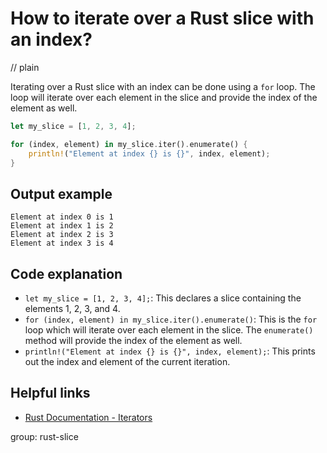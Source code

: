 # How to iterate over a Rust slice with an index?
// plain

Iterating over a Rust slice with an index can be done using a `for` loop. The loop will iterate over each element in the slice and provide the index of the element as well.

```rust
let my_slice = [1, 2, 3, 4];

for (index, element) in my_slice.iter().enumerate() {
    println!("Element at index {} is {}", index, element);
}
```

## Output example

```
Element at index 0 is 1
Element at index 1 is 2
Element at index 2 is 3
Element at index 3 is 4
```

## Code explanation

- `let my_slice = [1, 2, 3, 4];`: This declares a slice containing the elements 1, 2, 3, and 4.
- `for (index, element) in my_slice.iter().enumerate()`: This is the `for` loop which will iterate over each element in the slice. The `enumerate()` method will provide the index of the element as well.
- `println!("Element at index {} is {}", index, element);`: This prints out the index and element of the current iteration.

## Helpful links
- [Rust Documentation - Iterators](https://doc.rust-lang.org/stable/book/ch13-02-iterators.html)

group: rust-slice